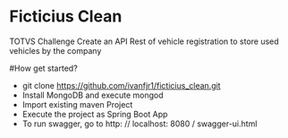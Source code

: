 # Ficticius Clean
TOTVS Challenge Create an API Rest of vehicle registration to store used vehicles by the company

#How get started?
- git clone https://github.com/ivanfjr1/ficticius_clean.git
- Install MongoDB and execute mongod
- Import existing maven Project
- Execute the project  as Spring Boot App
- To run swagger, go to http: // localhost: 8080 / swagger-ui.html
